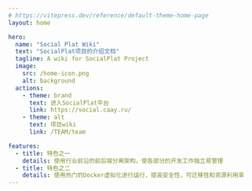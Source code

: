 ```yaml
---
# https://vitepress.dev/reference/default-theme-home-page
layout: home

hero:
  name: "Social Plat Wiki"
  text: "SocialPlat项目的介绍文档"
  tagline: A wiki for SocialPlat Project
  image:
    src: /home-icon.png
    alt: background
  actions:
    - theme: brand
      text: 进入SocialPlat平台
      link: https://social.caay.ru/
    - theme: alt
      text: 项目wiki
      link: /TEAM/team

features:
  - title: 特色之一
    details: 使用行业前沿的前后端分离架构，使各部分的开发工作独立易管理
  - title: 特色之二
    details: 使用热门的Docker虚拟化进行运行，提高安全性，可迁移性和资源利用率
---
```


